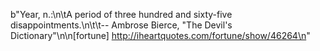 b"Year, n.:\n\tA period of three hundred and sixty-five disappointments.\n\t\t-- Ambrose Bierce, &quot;The Devil's Dictionary&quot;\n\n[fortune] http://iheartquotes.com/fortune/show/46264\n"